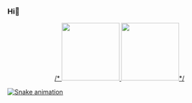 ### Hi🦋
<div align="center">
  <a href="https://github.com/MariaEduCavalcante">
  /* <img height="130em" src="https://github-readme-stats.vercel.app/api?username=MariaEduCavalcante&hide=stars,prs&show_icons=true&theme=tokyonight&include_all_commits=true&count_private=true"/>
  <img height="130em" src="https://github-readme-stats.vercel.app/api/top-langs/?username=MariaEduCavalcante&layout=compact&langs_count=7&theme=tokyonight"/>*/
</div>

![Snake animation](https://github.com/MariaEduCavalcante/MariaEduCavalcante/blob/output/github-contribution-grid-snake.svg)
